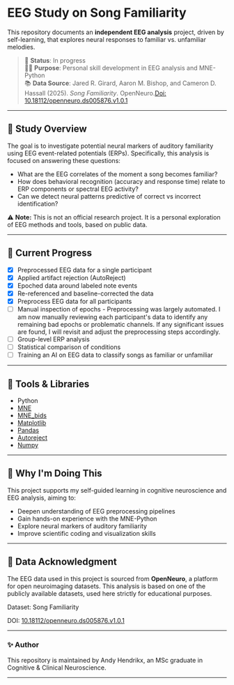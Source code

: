 # EEG Study on Song Familiarity

This repository documents an **independent EEG analysis** project, driven by self-learning, that explores neural responses to familiar vs. unfamiliar melodies.

> 🧠 **Status**: In progress  
> 👩‍🔬 **Purpose**: Personal skill development in EEG analysis and MNE-Python  
> 📚 **Data Source**: Jared R. Girard, Aaron M. Bishop, and Cameron D. Hassall (2025). *Song Familiarity*. OpenNeuro.[Doi: 10.18112/openneuro.ds005876.v1.0.1](https://doi.org/10.18112/openneuro.ds005876.v1.0.1)  

---

## 🧪 Study Overview

The goal is to investigate potential neural markers of auditory familiarity using EEG event-related potentials (ERPs). Specifically, this analysis is focused on answering these questions:

- What are the EEG correlates of the moment a song becomes familiar?
- How does behavioral recognition (accuracy and response time) relate to ERP components or spectral EEG activity?
- Can we detect neural patterns predictive of correct vs incorrect identification?

⚠️ **Note:** This is not an official research project. It is a personal exploration of EEG methods and tools, based on public data.

---

## 🚧 Current Progress

- [x] Preprocessed EEG data for a single participant
- [x] Applied artifact rejection (AutoReject)  
- [x] Epoched data around labeled note events  
- [x] Re-referenced and baseline-corrected the data
- [x] Preprocess EEG data for all participants
- [ ] Manual inspection of epochs - Preprocessing was largely automated. I am now manually reviewing each participant's data to identify any remaining bad epochs or problematic channels. If any significant issues are found, I will revisit and adjust the preprocessing steps accordingly.
- [ ] Group-level ERP analysis 
- [ ] Statistical comparison of conditions
- [ ] Training an AI on EEG data to classify songs as familiar or unfamiliar

---

## 🧰 Tools & Libraries

- Python
- [MNE](https://mne.tools/stable/index.html)
- [MNE_bids](https://mne.tools/mne-bids/stable/index.html)
- [Matplotlib](https://matplotlib.org)
- [Pandas](https://pandas.pydata.org)
- [Autoreject](https://autoreject.github.io/stable/index.html)
- [Numpy](https://numpy.org)

---

## 📌 Why I'm Doing This

This project supports my self-guided learning in cognitive neuroscience and EEG analysis, aiming to:

- Deepen understanding of EEG preprocessing pipelines  
- Gain hands-on experience with the MNE-Python  
- Explore neural markers of auditory familiarity
- Improve scientific coding and visualization skills  

---

## 🧠 Data Acknowledgment

The EEG data used in this project is sourced from **OpenNeuro**, a platform for open neuroimaging datasets. This analysis is based on one of the publicly available datasets, used here strictly for educational purposes.

Dataset: Song Familiarity 

DOI: [10.18112/openneuro.ds005876.v1.0.1](https://doi.org/10.18112/openneuro.ds005876.v1.0.1)

---

### ✨ Author

This repository is maintained by Andy Hendrikx, an MSc graduate in Cognitive & Clinical Neuroscience.

---
